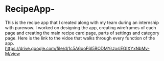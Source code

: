 # RecipeApp-
This is the recipe app that I created along with my team during an internship with purewow. I worked on designing the app, creating wireframes of each page and creating the main recipe card page, parts of settings and category page.
Here is the link to the vidoe that walks through every function of the app. 
https://drive.google.com/file/d/1c5A6ooF6l5BODMYszxslEGIXYxNbMv-M/view
